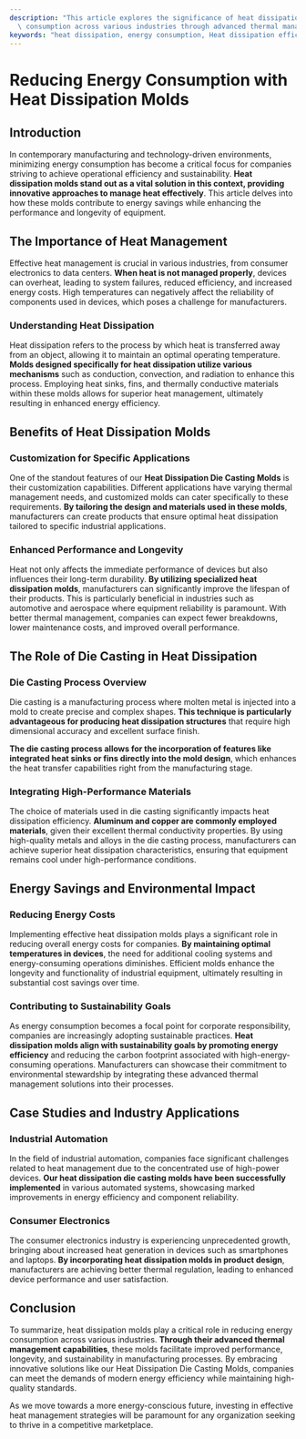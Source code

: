 ```yaml
---
description: "This article explores the significance of heat dissipation molds in reducing energy\
  \ consumption across various industries through advanced thermal management solutions."
keywords: "heat dissipation, energy consumption, Heat dissipation efficiency, Die casting process"
---
```

# Reducing Energy Consumption with Heat Dissipation Molds

## Introduction

In contemporary manufacturing and technology-driven environments, minimizing energy consumption has become a critical focus for companies striving to achieve operational efficiency and sustainability. **Heat dissipation molds stand out as a vital solution in this context, providing innovative approaches to manage heat effectively**. This article delves into how these molds contribute to energy savings while enhancing the performance and longevity of equipment.

## The Importance of Heat Management

Effective heat management is crucial in various industries, from consumer electronics to data centers. **When heat is not managed properly**, devices can overheat, leading to system failures, reduced efficiency, and increased energy costs. High temperatures can negatively affect the reliability of components used in devices, which poses a challenge for manufacturers.

### Understanding Heat Dissipation

Heat dissipation refers to the process by which heat is transferred away from an object, allowing it to maintain an optimal operating temperature. **Molds designed specifically for heat dissipation utilize various mechanisms** such as conduction, convection, and radiation to enhance this process. Employing heat sinks, fins, and thermally conductive materials within these molds allows for superior heat management, ultimately resulting in enhanced energy efficiency.

## Benefits of Heat Dissipation Molds

### Customization for Specific Applications

One of the standout features of our **Heat Dissipation Die Casting Molds** is their customization capabilities. Different applications have varying thermal management needs, and customized molds can cater specifically to these requirements. **By tailoring the design and materials used in these molds**, manufacturers can create products that ensure optimal heat dissipation tailored to specific industrial applications.

### Enhanced Performance and Longevity

Heat not only affects the immediate performance of devices but also influences their long-term durability. **By utilizing specialized heat dissipation molds**, manufacturers can significantly improve the lifespan of their products. This is particularly beneficial in industries such as automotive and aerospace where equipment reliability is paramount. With better thermal management, companies can expect fewer breakdowns, lower maintenance costs, and improved overall performance.

## The Role of Die Casting in Heat Dissipation

### Die Casting Process Overview

Die casting is a manufacturing process where molten metal is injected into a mold to create precise and complex shapes. **This technique is particularly advantageous for producing heat dissipation structures** that require high dimensional accuracy and excellent surface finish. 

**The die casting process allows for the incorporation of features like integrated heat sinks or fins directly into the mold design**, which enhances the heat transfer capabilities right from the manufacturing stage. 

### Integrating High-Performance Materials

The choice of materials used in die casting significantly impacts heat dissipation efficiency. **Aluminum and copper are commonly employed materials**, given their excellent thermal conductivity properties. By using high-quality metals and alloys in the die casting process, manufacturers can achieve superior heat dissipation characteristics, ensuring that equipment remains cool under high-performance conditions. 

## Energy Savings and Environmental Impact

### Reducing Energy Costs

Implementing effective heat dissipation molds plays a significant role in reducing overall energy costs for companies. **By maintaining optimal temperatures in devices**, the need for additional cooling systems and energy-consuming operations diminishes. Efficient molds enhance the longevity and functionality of industrial equipment, ultimately resulting in substantial cost savings over time.

### Contributing to Sustainability Goals

As energy consumption becomes a focal point for corporate responsibility, companies are increasingly adopting sustainable practices. **Heat dissipation molds align with sustainability goals by promoting energy efficiency** and reducing the carbon footprint associated with high-energy-consuming operations. Manufacturers can showcase their commitment to environmental stewardship by integrating these advanced thermal management solutions into their processes.

## Case Studies and Industry Applications

### Industrial Automation

In the field of industrial automation, companies face significant challenges related to heat management due to the concentrated use of high-power devices. **Our heat dissipation die casting molds have been successfully implemented** in various automated systems, showcasing marked improvements in energy efficiency and component reliability.

### Consumer Electronics

The consumer electronics industry is experiencing unprecedented growth, bringing about increased heat generation in devices such as smartphones and laptops. **By incorporating heat dissipation molds in product design**, manufacturers are achieving better thermal regulation, leading to enhanced device performance and user satisfaction.

## Conclusion

To summarize, heat dissipation molds play a critical role in reducing energy consumption across various industries. **Through their advanced thermal management capabilities**, these molds facilitate improved performance, longevity, and sustainability in manufacturing processes. By embracing innovative solutions like our Heat Dissipation Die Casting Molds, companies can meet the demands of modern energy efficiency while maintaining high-quality standards. 

As we move towards a more energy-conscious future, investing in effective heat management strategies will be paramount for any organization seeking to thrive in a competitive marketplace.
